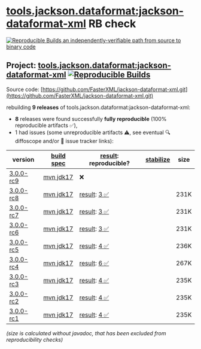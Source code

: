 [tools.jackson.dataformat:jackson-dataformat-xml](https://central.sonatype.com/artifact/tools.jackson.dataformat/jackson-dataformat-xml/versions) RB check
=======

[![Reproducible Builds](https://reproducible-builds.org/images/logos/rb.svg) an independently-verifiable path from source to binary code](https://reproducible-builds.org/)

## Project: [tools.jackson.dataformat:jackson-dataformat-xml](https://central.sonatype.com/artifact/tools.jackson.dataformat/jackson-dataformat-xml/versions) [![Reproducible Builds](https://img.shields.io/endpoint?url=https://raw.githubusercontent.com/jvm-repo-rebuild/reproducible-central/master/content/tools/jackson/dataformat/jackson-dataformat-xml/badge.json)](https://github.com/jvm-repo-rebuild/reproducible-central/blob/master/content/tools/jackson/dataformat/jackson-dataformat-xml/README.md)

Source code: [https://github.com/FasterXML/jackson-dataformat-xml.git](https://github.com/FasterXML/jackson-dataformat-xml.git)

rebuilding **9 releases** of tools.jackson.dataformat:jackson-dataformat-xml:
- **8** releases were found successfully **fully reproducible** (100% reproducible artifacts :white_check_mark:),
- 1 had issues (some unreproducible artifacts :warning:, see eventual :mag: diffoscope and/or :memo: issue tracker links):

| version | [build spec](/BUILDSPEC.md) | [result](https://reproducible-builds.org/docs/jvm/): reproducible? | [stabilize](https://github.com/google/oss-rebuild/blob/main/cmd/stabilize/README.md) | size |
| -- | --------- | ------ | ------ | -- |
| [3.0.0-rc9](https://central.sonatype.com/artifact/tools.jackson.dataformat/jackson-dataformat-xml/3.0.0-rc9/pom) | [mvn jdk17](jackson-dataformat-xml-3.0.0-rc9.buildspec) | :x: | |
| [3.0.0-rc8](https://central.sonatype.com/artifact/tools.jackson.dataformat/jackson-dataformat-xml/3.0.0-rc8/pom) | [mvn jdk17](jackson-dataformat-xml-3.0.0-rc8.buildspec) | [result](jackson-dataformat-xml-3.0.0-rc8.buildinfo): [3 :white_check_mark: ](jackson-dataformat-xml-3.0.0-rc8.buildcompare) | | 231K |
| [3.0.0-rc7](https://central.sonatype.com/artifact/tools.jackson.dataformat/jackson-dataformat-xml/3.0.0-rc7/pom) | [mvn jdk17](jackson-dataformat-xml-3.0.0-rc7.buildspec) | [result](jackson-dataformat-xml-3.0.0-rc7.buildinfo): [3 :white_check_mark: ](jackson-dataformat-xml-3.0.0-rc7.buildcompare) | | 231K |
| [3.0.0-rc6](https://central.sonatype.com/artifact/tools.jackson.dataformat/jackson-dataformat-xml/3.0.0-rc6/pom) | [mvn jdk17](jackson-dataformat-xml-3.0.0-rc6.buildspec) | [result](jackson-dataformat-xml-3.0.0-rc6.buildinfo): [3 :white_check_mark: ](jackson-dataformat-xml-3.0.0-rc6.buildcompare) | | 231K |
| [3.0.0-rc5](https://central.sonatype.com/artifact/tools.jackson.dataformat/jackson-dataformat-xml/3.0.0-rc5/pom) | [mvn jdk17](jackson-dataformat-xml-3.0.0-rc5.buildspec) | [result](jackson-dataformat-xml-3.0.0-rc5.buildinfo): [4 :white_check_mark: ](jackson-dataformat-xml-3.0.0-rc5.buildcompare) | | 236K |
| [3.0.0-rc4](https://central.sonatype.com/artifact/tools.jackson.dataformat/jackson-dataformat-xml/3.0.0-rc4/pom) | [mvn jdk17](jackson-dataformat-xml-3.0.0-rc4.buildspec) | [result](jackson-dataformat-xml-3.0.0-rc4.buildinfo): [6 :white_check_mark: ](jackson-dataformat-xml-3.0.0-rc4.buildcompare) | | 267K |
| [3.0.0-rc3](https://central.sonatype.com/artifact/tools.jackson.dataformat/jackson-dataformat-xml/3.0.0-rc3/pom) | [mvn jdk17](jackson-dataformat-xml-3.0.0-rc3.buildspec) | [result](jackson-dataformat-xml-3.0.0-rc3.buildinfo): [4 :white_check_mark: ](jackson-dataformat-xml-3.0.0-rc3.buildcompare) | | 235K |
| [3.0.0-rc2](https://central.sonatype.com/artifact/tools.jackson.dataformat/jackson-dataformat-xml/3.0.0-rc2/pom) | [mvn jdk17](jackson-dataformat-xml-3.0.0-rc2.buildspec) | [result](jackson-dataformat-xml-3.0.0-rc2.buildinfo): [4 :white_check_mark: ](jackson-dataformat-xml-3.0.0-rc2.buildcompare) | | 235K |
| [3.0.0-rc1](https://central.sonatype.com/artifact/tools.jackson.dataformat/jackson-dataformat-xml/3.0.0-rc1/pom) | [mvn jdk17](jackson-dataformat-xml-3.0.0-rc1.buildspec) | [result](jackson-dataformat-xml-3.0.0-rc1.buildinfo): [4 :white_check_mark: ](jackson-dataformat-xml-3.0.0-rc1.buildcompare) | | 235K |

<i>(size is calculated without javadoc, that has been excluded from reproducibility checks)</i>
